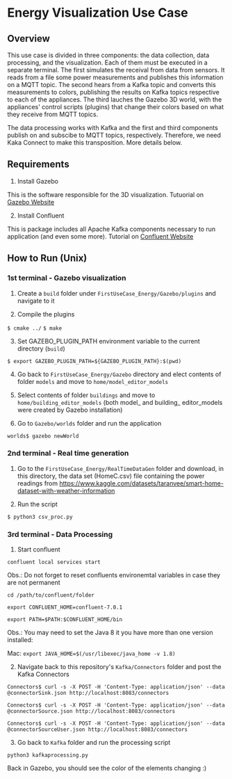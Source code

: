 # Energy Visualization Use Case

## Overview

This use case is divided in three components: the data collection, data processing, and the visualization. Each of them must be executed in a separate terminal. The first simulates the receival from data from sensors. It reads from a file some power measurements and publishes this information on a MQTT topic. The second hears from a Kafka topic and converts this measurements to colors, publishing the results on Kafka topics respective to each of the appliances. The third lauches the Gazebo 3D world, with the appliances' control scripts (plugins) that change their colors based on what they receive from MQTT topics. 

The data processing works with Kafka and the first and third components publish on and subscibe to MQTT topics, respectively. Therefore, we need Kaka Connect to make this transposition. More details below. 

## Requirements

1. Install Gazebo 

This is the software responsible for the 3D visualization. Tutuorial on [Gazebo Website](https://classic.gazebosim.org/tutorials?tut=install_ubuntu)

2. Install Confluent

This is package includes all Apache Kafka components necessary to run application (and even some more).  Tutorial on [Confluent Website](https://docs.confluent.io/confluent-cli/current/install.html)

## How to Run (Unix)

### 1st terminal - Gazebo visualization

1. Create a `build` folder under `FirstUseCase_Energy/Gazebo/plugins` and navigate to it

2. Compile the plugins 

`$ cmake ../`
`$ make`

3. Set GAZEBO_PLUGIN_PATH environment variable to the current directory (`build`)

`$ export GAZEBO_PLUGIN_PATH=${GAZEBO_PLUGIN_PATH}:$(pwd)`

4. Go back to `FirstUseCase_Energy/Gazebo` directory and elect contents of folder `models` and move to `home/model_editor_models` 

5. Select contents of folder `buildings` and move to `home/building_editor_models` (both model_ and building_ editor_models were created by Gazebo installation)

6. Go to `Gazebo/worlds` folder and run the application

`worlds$ gazebo newWorld`

### 2nd terminal - Real time generation

1. Go to the `FirstUseCase_Energy/RealTimeDataGen` folder and download, in this directory, the data set (HomeC.csv) file containing the power readings from https://www.kaggle.com/datasets/taranvee/smart-home-dataset-with-weather-information

2. Run the script

`$ python3 csv_proc.py`

### 3rd terminal - Data Processing

1. Start confluent 

`confluent local services start`

Obs.: Do not forget to reset confluents environemtal variables in case they are not permanent

`cd /path/to/confluent/folder`

`export CONFLUENT_HOME=confluent-7.0.1`

`export PATH=$PATH:$CONFLUENT_HOME/bin`

Obs.: You may need to set the Java 8 it you have more than one version installed:

Mac: `export JAVA_HOME=$(/usr/libexec/java_home -v 1.8)`

2. Navigate back to this repository's `Kafka/Connectors` folder and post the Kafka Connectors 

`Connectors$ curl -s -X POST -H 'Content-Type: application/json' --data @connectorSink.json http://localhost:8083/connectors`

`Connectors$ curl -s -X POST -H 'Content-Type: application/json' --data @connectorSource.json http://localhost:8083/connectors`

`Connectors$ curl -s -X POST -H 'Content-Type: application/json' --data @connectorSourceUser.json http://localhost:8083/connectors`

3. Go back to `Kafka` folder and run the processing script

`python3 kafkaprocessing.py`

Back in Gazebo, you should see the color of the elements changing :)
